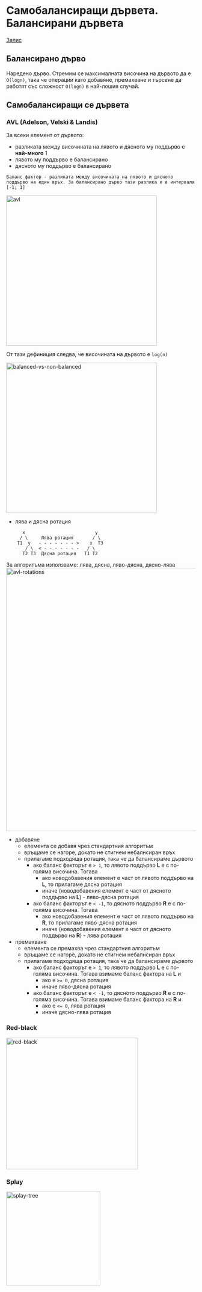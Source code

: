 # Самобалансиращи дървета. Балансирани дървета

[Запис](https://drive.google.com/file/d/1Z5F-IofrEhmsKNTdHUE9TycSsv-ZOZ0j/view?usp=sharing)

## Балансирано дърво
Наредено дърво. Стремим се максималната височина на дървото да е `O(logn)`, така че операции като добавяне, премахване и търсене да работят със сложност `O(logn)` в най-лошия случай.

## Самобалансиращи се дървета
### AVL (Adelson, Velski & Landis)

За всеки елемент от дървото:
- разликата между височината на лявото и дясното му поддърво е **най-много** 1
- лявото му поддърво е балансирано
- дясното му поддърво е балансирано

`Баланс фактор - разликата между височината на лявото и дясното поддърво на един връх. За балансирано дърво тази разлика е в интервала [-1; 1]`

<img src="https://miro.medium.com/max/1024/0*Vi3aQ9sY9Yu4VNpa.png" alt="avl" width="400"/>

От тази дефиниция следва, че височината на дървото е `log(n)`

<img src="https://media.geeksforgeeks.org/wp-content/uploads/tree.jpg" alt="balanced-vs-non-balanced" width="400"/>

- лява и дясна ротация
```
      x                          y
     / \     Лява ротация       / \
    T1  y   - - - - - - - >    x  T3 
       / \  < - - - - - - -   / \
      T2 T3  Дясна ротация   T1 T2
```
За алгоритъма използваме: лява, дясна, ляво-дясна, дясно-лява
<img src="https://i.ytimg.com/vi/_nyt5QYel3Q/maxresdefault.jpg" alt="avl-rotations" width="700"/>

- добавяне
    - елемента се добавя чрез стандартния алгоритъм
    - връщаме се нагоре, докато не стигнем небалнсиран връх
    - прилагаме подходяща ротация, така че да балансираме дървото
        - ако баланс факторът е `> 1`, то лявото поддърво **L** е с по-голяма височина. Тогава
            - ако новодобавения елемент е част от лявото поддърво на **L**,  то прилагаме дясна ротация
            - иначе (новодобавения елемент е част от дясното поддърво на **L**) - ляво-дясна ротация
        - ако баланс факторът е `< -1`, то дясното поддърво **R** е с по-голяма височина. Тогава
            - ако новодобавения елемент е част от лявото поддърво на **R**,  то прилагаме ляво-дясна ротация
            - иначе (новодобавения елемент е част от дясното поддърво на **R**) - лява ротация
- премахване
    - елемента се премахва чрез стандартния алгоритъм
    - връщаме се нагоре, докато не стигнем небалнсиран връх
    - прилагаме подходяща ротация, така че да балансираме дървото
        - ако баланс факторът е `> 1`, то лявото поддърво **L** е с по-голяма височина. Тогава взимаме баланс фактора на **L** и 
            - ако е `>= 0`, дясна ротация
            - иначе ляво-дясна ротация
        - ако баланс факторът е `< -1`, то дясното поддърво **R** е с по-голяма височина. Тогава взимаме баланс фактора на **R** и 
            - ако е `<= 0`, лява ротация
            - иначе дясно-лява ротация
            
### Red-black
<img src="https://upload.wikimedia.org/wikipedia/commons/thumb/6/66/Red-black_tree_example.svg/316px-Red-black_tree_example.svg.png" alt="red-black" width="350"/>

### Splay
<img src="https://www.researchgate.net/profile/Zouheir-Trabelsi/publication/281734426/figure/fig1/AS:284596265603074@1444864445524/Splay-tree-basic-rotations-splaying-node-x-to-the-root.png" alt="splay-tree" width="250"/>
